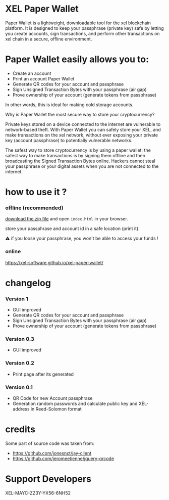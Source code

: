 # XEL Paper Wallet

Paper Wallet is a lightweight, downloadable tool for the xel blockchain platform. It is designed to keep your passphrase (private key) safe by letting you create accounts, sign transactions, and perform other transactions on xel chain in a secure, offline environment.

# Paper Wallet easily allows you to:

 - Create an account
 - Print an account Paper Wallet
 - Generate QR codes for your account and passphrase
 - Sign Unsigned Transaction Bytes with your passphrase (air gap)
 - Prove ownership of your account (generate tokens from passphrase)

 In other words, this is ideal for making cold storage accounts.

Why is Paper Wallet the most secure way to store your cryptocurrency?

Private keys stored on a device connected to the internet are vulnerable to network-based theft. With Paper Wallet you can safely store your XEL, and make transactions on the xel network, without ever exposing your private key (account passphrase) to potentially vulnerable networks.

The safest way to store cryptocurrency is by using a paper wallet; the safest way to make transactions is by signing them offline and then broadcasting the Signed Transaction Bytes online. Hackers cannot steal your passphrase or your digital assets when you are not connected to the internet.

# how to use it ?

### offline (recommended)

[download the zip file](../../archive/master.zip) and open `index.html` in your browser.

store your passphrase and account id in a safe location (print it).

:warning: if you loose your passphrase, you won't be able to access your funds !


### online

https://xel-software.github.io/xel-paper-wallet/

# changelog

### Version 1

- GUI improved
- Generate QR codes for your account and passphrase
- Sign Unsigned Transaction Bytes with your passphrase (air gap)
- Prove ownership of your account (generate tokens from passphrase)

### Version 0.3

- GUI improved  

### Version 0.2

- Print page after its generated

### Version 0.1

- QR Code for new Account passphrase
- Generation random passwords and calculate public key and XEL-address in Reed-Solomon format


# credits

Some part of source code was taken from:

- https://github.com/jonesnxt/jay-client
- https://github.com/jeromeetienne/jquery-qrcode

# Support Developers

XEL-MAYC-ZZ3Y-YX56-6NH52
